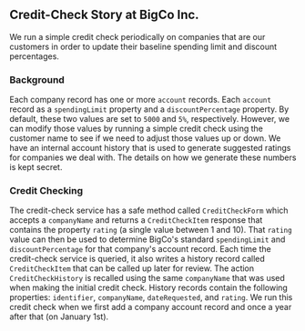 ## Credit-Check Story at BigCo Inc.

We run a simple credit check periodically on companies that are our customers in order to update their 
baseline spending limit and discount percentages.

### Background

Each company record has one or more `account` records. Each `account` record as a `spendingLimit`
property and a `discountPercentage` property. By default, these two values are set to `5000` 
and `5%`, respectively. However, we can modify those values by running a simple credit check 
using the customer name to see if we need to adjust those values up or down.
We have an internal account history that is used to generate suggested ratings for companies we 
deal with. The details on how we generate these numbers is kept secret. 

### Credit Checking

The credit-check service has a safe method called `CreditCheckForm` which accepts a `companyName` and 
returns a `CreditCheckItem` response that contains the property `rating` (a single value between 
1 and 10).  That `rating` value can then be used to determine BigCo's standard `spendingLimit` 
and `discountPercentage` for that company's account record. 
Each time the credit-check service is queried, it also writes a history record called `CreditCheckItem` 
that can be called up later for review. The action `CreditCheckHistory` is recalled using the same 
`companyName` that was used when making the initial credit check. History records contain the 
following properties: `identifier`, `companyName`, `dateRequested`, and `rating`.
We run this credit check when we first add a company account record and once a year after that (on January 1st).
